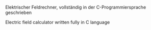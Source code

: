 Elektrischer Feldrechner, vollständig in der C-Programmiersprache geschrieben 

Electric field calculator written fully in C language

